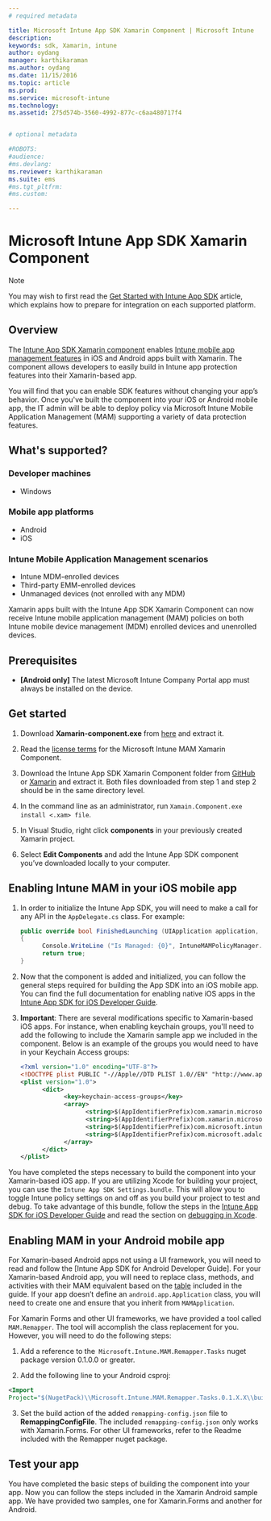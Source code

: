 ```yaml
---
# required metadata

title: Microsoft Intune App SDK Xamarin Component | Microsoft Intune
description:
keywords: sdk, Xamarin, intune
author: oydang
manager: karthikaraman
ms.author: oydang
ms.date: 11/15/2016
ms.topic: article
ms.prod:
ms.service: microsoft-intune
ms.technology:
ms.assetid: 275d574b-3560-4992-877c-c6aa480717f4


# optional metadata

#ROBOTS:
#audience:
#ms.devlang:
ms.reviewer: karthikaraman
ms.suite: ems
#ms.tgt_pltfrm:
#ms.custom:

---
```


# Microsoft Intune App SDK Xamarin Component

> [!NOTE]
> You may wish to first read the [Get Started with Intune App SDK](intune-app-sdk-get-started.md) article, which explains how to prepare for integration on each supported platform.



## Overview
The [Intune App SDK Xamarin component](https://components.xamarin.com/view/microsoft.intune.mam) enables [Intune mobile app management features](/intune/deploy-use/protect-app-data-using-mobile-app-management-policies-with-microsoft-intune) in iOS and Android apps built with Xamarin. The component allows developers to easily build in Intune app protection features into their Xamarin-based app.

You will find that you can enable SDK features without changing your app’s behavior. Once you've built the component into your iOS or Android mobile app, the IT admin will be able to deploy policy via Microsoft Intune Mobile Application Management (MAM) supporting a variety of data protection features.

## What's supported?

### Developer machines
* Windows


### Mobile app platforms
* Android
* iOS


### Intune Mobile Application Management scenarios

* Intune MDM-enrolled devices
* Third-party EMM-enrolled devices
* Unmanaged devices (not enrolled with any MDM)

Xamarin apps built with the Intune App SDK Xamarin Component can now receive Intune mobile application management (MAM) policies on both Intune mobile device management (MDM) enrolled devices and unenrolled devices.

## Prerequisites

* **[Android only]** The latest Microsoft Intune Company Portal app must always be installed on the device.

## Get started

1.	Download **Xamarin-component.exe** from [here](https://components.xamarin.com/submit/xpkg) and extract it.

2. Read the [license terms](https://components.xamarin.com/license/microsoft.intune.mam) for the Microsoft Intune MAM Xamarin Component.

3.	Download the Intune App SDK Xamarin Component folder from [GitHub](https://github.com/msintuneappsdk/intune-app-sdk-xamarin) or [Xamarin](https://components.xamarin.com/license/microsoft.intune.mam) and extract it. Both files downloaded from step 1 and step 2 should be in the same directory level.

4.	In the command line as an administrator, run `Xamain.Component.exe install <.xam> file`.

5.	In Visual Studio, right click **components** in your previously created Xamarin project.

6.	Select **Edit Components** and add the Intune App SDK component you’ve downloaded locally to your computer.



## Enabling Intune MAM in your iOS mobile app
1.	In order to initialize the Intune App SDK, you will need to make a call for any API in the `AppDelegate.cs` class. For example:

      ```csharp
      public override bool FinishedLaunching (UIApplication application, NSDictionary launchOptions)
      {
            Console.WriteLine ("Is Managed: {0}", IntuneMAMPolicyManager.Instance.PrimaryUser != null);
            return true;
      }

      ```

2.	Now that the component is added and initialized, you can follow the general steps required for building the App SDK into an iOS mobile app. You can find the full documentation for enabling native iOS apps in the [Intune App SDK for iOS Developer Guide](intune-app-sdk-ios).
3. **Important**: There are several modifications specific to Xamarin-based iOS apps. For instance, when enabling keychain groups, you'll need to add the following to include the Xamarin sample app we included in the component. Below is an example of the groups you would need to have in your Keychain Access groups:

      ```xml
      <?xml version="1.0" encoding="UTF-8"?>
      <!DOCTYPE plist PUBLIC "-//Apple//DTD PLIST 1.0//EN" "http://www.apple.com/DTDs/PropertyList-1.0.dtd">
      <plist version="1.0">
            <dict>
                  <key>keychain-access-groups</key>
                  <array>
                        <string>$(AppIdentifierPrefix)com.xamarin.microsoftintunesample</string>
                        <string>$(AppIdentifierPrefix)com.xamarin.microsoftintunesample.intunemam</string>
                        <string>$(AppIdentifierPrefix)com.microsoft.intune.mam</string>
                        <string>$(AppIdentifierPrefix)com.microsoft.adalcache</string>
                  </array>
            </dict>
      </plist>
      ```

You have completed the steps necessary to build the component into your Xamarin-based iOS app. If you are utilizing Xcode for building your project, you can use the `Intune App SDK Settings.bundle`. This will allow you to toggle Intune policy settings on and off as you build your project to test and debug. To take advantage of this bundle, follow the steps in the [Intune App SDK for iOS Developer Guide](intune-app-sdk-ios) and read the section on [debugging in Xcode](intune-app-sdk-ios#debug-information).

## Enabling MAM in your Android mobile app
For Xamarin-based Android apps not using a UI framework, you will need to read and follow the [Intune App SDK for Android Developer Guide]. For your Xamarin-based Android app, you will need to replace class, methods, and activities with their MAM equivalent based on the [table](intune-app-sdk-android#replace-classes-methods-and-activities-with-their-mam-equivalent-required) included in the guide. If your app doesn’t define an `android.app.Application` class, you will need to create one and ensure that you inherit from `MAMApplication`.

For Xamarin Forms and other UI frameworks, we have provided a tool called `MAM.Remapper`. The tool will accomplish the class replacement for you. However, you will need to do the following steps:

1.	Add a reference to the` Microsoft.Intune.MAM.Remapper.Tasks` nuget package version 0.1.0.0 or greater.

2.	Add the following line to your Android csproj:
  ```xml
  <Import
  Project="$(NugetPack)\\Microsoft.Intune.MAM.Remapper.Tasks.0.1.X.X\\build\\MonoAndroid10\\Microsoft.Intune.MAM.Remapper.targets" />
  ```

3.	Set the build action of the added `remapping-config.json` file to **RemappingConfigFile**. The included `remapping-config.json` only works with Xamarin.Forms. For other UI frameworks, refer to the Readme included with the Remapper nuget package.

## Test your app

You have completed the basic steps of building the component into your app. Now you can follow the steps included in the Xamarin Android sample app. We have provided two samples, one for Xamarin.Forms and another for Android.
